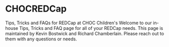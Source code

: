 # CHOCREDCap
Tips, Tricks and FAQs for REDCap at CHOC Children's
Welcome to our in-house Tips, Tricks and FAQ page for all of your REDCap needs.
This page is maintained by Kevin Bostwick and Richard Chamberlain. Please reach out to them with any questions or needs.
